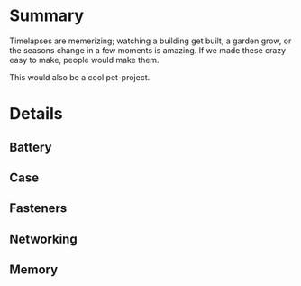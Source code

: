 # Summary
Timelapses are memerizing; watching a building get built, a garden grow,
or the seasons change in a few moments is amazing. If we made these crazy
easy to make, people would make them.

This would also be a cool pet-project.

# Details
## Battery
## Case
## Fasteners 
## Networking
## Memory


